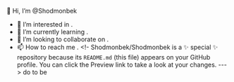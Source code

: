 👋 Hi, I’m @Shodmonbek
- 👀 I’m interested in .
- 🌱 I’m currently learning .
- 💞️ I’m looking to collaborate on .
- 📫 How to reach me .
<!-
Shodmonbek/Shodmonbek is a ✨ special ✨ repository because its `README.md` (this file) appears on your GitHub profile.
You can click the Preview link to take a look at your changes.
--->
do
to be
